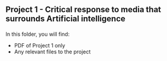 ## <p> Project 1 - Critical response to media that surrounds Artificial intelligence </p>

In this folder, you will find:

- PDF of Project 1 only 
- Any relevant files to the project 
